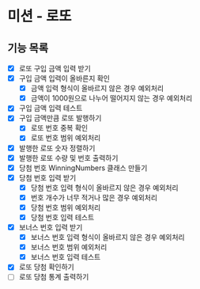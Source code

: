 # 미션 - 로또

##  기능 목록
- [x] 로또 구입 금액 입력 받기
- [x] 구입 금액 입력이 올바른지 확인
    - [x] 금액 입력 형식이 올바르지 않은 경우 예외처리
    - [x] 금액이 1000원으로 나누어 떨어지지 않는 경우 예외처리
- [x] 구입 금액 입력 테스트
- [x] 구입 금액만큼 로또 발행하기
    - [x] 로또 번호 중복 확인
    - [x] 로또 번호 범위 예외처리
- [x] 발행한 로또 숫자 정렬하기
- [x] 발행한 로또 수량 및 번호 출력하기
- [x] 당첨 번호 WinningNumbers 클래스 만들기
- [x] 당첨 번호 입력 받기
    - [x] 당첨 번호 입력 형식이 올바르지 않은 경우 예외처리
    - [x] 번호 개수가 너무 적거나 많은 경우 예외처리
    - [x] 당첨 번호 범위 예외처리
    - [x] 당첨 번호 입력 테스트
- [x] 보너스 번호 입력 받기
    - [x] 보너스 번호 입력 형식이 올바르지 않은 경우 예외처리
    - [x] 보너스 번호 범위 예외처리
    - [x] 보너스 번호 입력 테스트
- [x] 로또 당첨 확인하기
- [ ] 로또 당첨 통계 출력하기